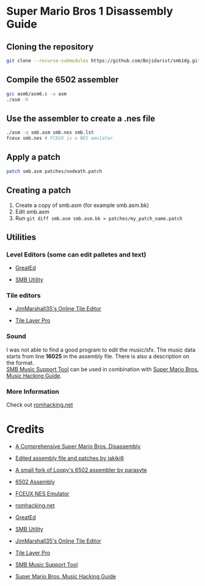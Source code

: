# Super Mario Bros 1 Disassembly Guide

## Cloning the repository

```bash
git clone --recurse-submodules https://github.com/Bojidarist/smb1dg.git
```

## Compile the 6502 assembler

```bash
gcc asm6/asm6.c -o asm
./asm -h
```

## Use the assembler to create a .nes file

```bash
./asm -q smb.asm smb.nes smb.lst
fceux smb.nes # FCEUX is a NES emulator
```

## Apply a patch

```bash
patch smb.asm patches/nodeath.patch
```

## Creating a patch

1. Create a copy of smb.asm (for example smb.asm.bk)
2. Edit smb.asm
3. Run ``git diff smb.asm smb.asm.bk > patches/my_patch_name.patch``

## Utilities

### Level Editors (some can edit palletes and text)
  - [GreatEd](http://www.romhacking.net/utilities/1468/)

  - [SMB Utility](http://www.romhacking.net/utilities/178/)

### Tile editors
  - [JimMarshall35's Online Tile Editor](https://jimmarshall35.github.io/)

  - [Tile Layer Pro](https://www.romhacking.net/utilities/108/)

### Sound
I was not able to find a good program to edit the music/sfx. The music data starts from line **16025** in the assembly file. There is also a description on the format.  
[SMB Music Support Tool](http://www.romhacking.net/utilities/1512/) can be used in combination with [Super Mario Bros. Music Hacking Guide](https://www.romhacking.net/documents/630/).

### More Information
Check out [romhacking.net](https://www.romhacking.net/games/709/)

# Credits

- [A Comprehensive Super Mario Bros. Disassembly ](https://gist.github.com/1wErt3r/4048722)

- [Edited assembly file and patches by jakiki6](https://github.com/jakiki6/smb1-disasm/)

- [A small fork of Loopy's 6502 assembler by parasyte](https://github.com/parasyte/asm6)

- [6502 Assembly](https://en.wikibooks.org/wiki/6502_Assembly)

- [FCEUX NES Emulator](https://fceux.com/web/home.html)

- [romhacking.net](https://www.romhacking.net/games/709/)

- [GreatEd](http://www.romhacking.net/utilities/1468/)

- [SMB Utility](http://www.romhacking.net/utilities/178/)

- [JimMarshall35's Online Tile Editor](https://jimmarshall35.github.io/)

- [Tile Layer Pro](https://www.romhacking.net/utilities/108/)

- [SMB Music Support Tool](http://www.romhacking.net/utilities/1512/)

- [Super Mario Bros. Music Hacking Guide](https://www.romhacking.net/documents/630/)
